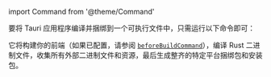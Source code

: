 import Command from '@theme/Command'

要将 Tauri 应用程序编译并捆绑到一个可执行文件中，只需运行以下命令即可：

<Command name="build" />

它将构建你的前端（如果已配置，请参阅 [`beforeBuildCommand`][beforebuildcommand]），编译 Rust 二进制文件，收集所有外部二进制文件和资源，最后生成整齐的特定平台捆绑包和安装包。

[beforebuildcommand]: ../../api/config.md#buildconfig.beforebuildcommand
